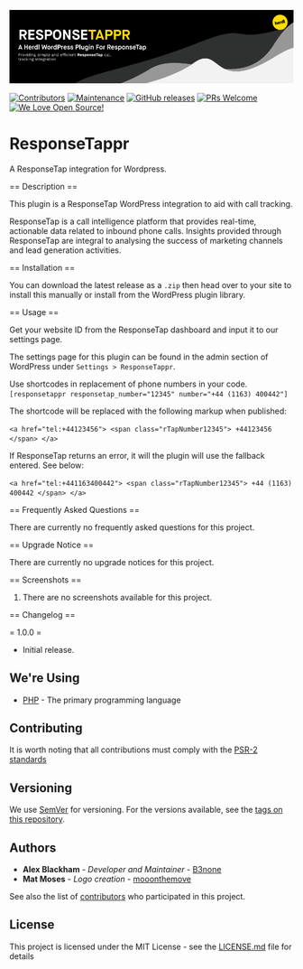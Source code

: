 ![ResponseTappr](.github/README/logo.png)

[![Contributors](https://img.shields.io/github/contributors/herdl/responsetappr)](https://github.com/herdl/responsetappr)
[![Maintenance](https://img.shields.io/badge/Maintained%3F-yes-green.svg)](https://github.com/herdl/responsetappr/graphs/commit-activity)
[![GitHub releases](https://img.shields.io/github/release/herdl/responsetappr.svg)](https://github.com/herdl/responsetappr/releases/)
[![PRs Welcome](https://img.shields.io/badge/PRs-welcome-brightgreen.svg)](http://makeapullrequest.com)
[![We Love Open Source!](https://badges.frapsoft.com/os/v3/open-source.svg?v=103)](https://github.com/herdl)

# ResponseTappr
A ResponseTap integration for Wordpress.

== Description ==

This plugin is a ResponseTap WordPress integration to aid with call tracking.

ResponseTap is a call intelligence platform that provides real-time, actionable data related to inbound phone calls. Insights provided through ResponseTap are integral to analysing the success of marketing channels and lead generation activities.

== Installation ==

You can download the latest release as a `.zip` then head over to your site to install this manually or install from the WordPress plugin library.

== Usage ==

Get your website ID from the ResponseTap dashboard and input it to our settings page.
	 
The settings page for this plugin can be found in the admin section of WordPress under `Settings > ResponseTappr`.
	 
Use shortcodes in replacement of phone numbers in your code.
`
[responsetappr responsetap_number="12345" number="+44 (1163) 400442"]
`

The shortcode will be replaced with the following markup when published:

`
<a href="tel:+44123456">
    <span class="rTapNumber12345">
        +44123456
    </span>
</a>
`

If ResponseTap returns an error, it will the plugin will use the fallback entered. See below:

`
<a href="tel:+441163400442">
    <span class="rTapNumber12345">
        +44 (1163) 400442
    </span>
</a>
`

== Frequently Asked Questions ==

There are currently no frequently asked questions for this project.

== Upgrade Notice ==

There are currently no upgrade notices for this project.

== Screenshots ==

1. There are no screenshots available for this project.

== Changelog ==

= 1.0.0 =
* Initial release.

## We're Using
* [PHP](https://www.php.net/) - The primary programming language

## Contributing
It is worth noting that all contributions must comply with the [PSR-2 standards](https://github.com/php-fig/fig-standards/blob/master/accepted/PSR-2-coding-style-guide.md)

## Versioning
We use [SemVer](http://semver.org/) for versioning. For the versions available, see the [tags on this repository](https://github.com/herdl/responsetappr/tags). 

## Authors
* **Alex Blackham** - *Developer and Maintainer* - [B3none](https://github.com/b3none)
* **Mat Moses** - *Logo creation* - [mooonthemove](https://instagram.com/mooonthemove)

See also the list of [contributors](https://github.com/herdl/responsetappr/contributors) who participated in this project.

## License
This project is licensed under the MIT License - see the [LICENSE.md](LICENSE.md) file for details
